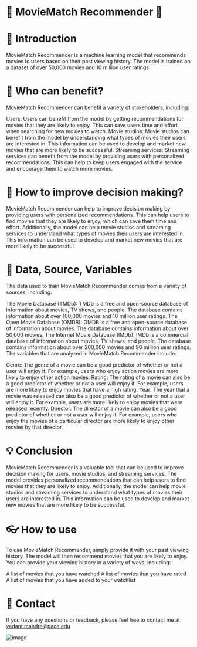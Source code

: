 # 🎥 MovieMatch Recommender 🍿

# 🧐 Introduction
MovieMatch Recommender is a machine learning model that recommends movies to users based on their past viewing history. The model is trained on a dataset of over 50,000 movies and 10 million user ratings.

# 👥 Who can benefit?
MovieMatch Recommender can benefit a variety of stakeholders, including:

Users: Users can benefit from the model by getting recommendations for movies that they are likely to enjoy. This can save users time and effort when searching for new movies to watch.
Movie studios: Movie studios can benefit from the model by understanding what types of movies their users are interested in. This information can be used to develop and market new movies that are more likely to be successful.
Streaming services: Streaming services can benefit from the model by providing users with personalized recommendations. This can help to keep users engaged with the service and encourage them to watch more movies.

# 🤔 How to improve decision making?
MovieMatch Recommender can help to improve decision making by providing users with personalized recommendations. This can help users to find movies that they are likely to enjoy, which can save them time and effort. Additionally, the model can help movie studios and streaming services to understand what types of movies their users are interested in. This information can be used to develop and market new movies that are more likely to be successful.

# 🔢 Data, Source, Variables
The data used to train MovieMatch Recommender comes from a variety of sources, including:

The Movie Database (TMDb): TMDb is a free and open-source database of information about movies, TV shows, and people. The database contains information about over 100,000 movies and 10 million user ratings.
The Open Movie Database (OMDB): OMDB is a free and open-source database of information about movies. The database contains information about over 50,000 movies.
The Internet Movie Database (IMDb): IMDb is a commercial database of information about movies, TV shows, and people. The database contains information about over 200,000 movies and 90 million user ratings.
The variables that are analyzed in MovieMatch Recommender include:

Genre: The genre of a movie can be a good predictor of whether or not a user will enjoy it. For example, users who enjoy action movies are more likely to enjoy other action movies.
Rating: The rating of a movie can also be a good predictor of whether or not a user will enjoy it. For example, users are more likely to enjoy movies that have a high rating.
Year: The year that a movie was released can also be a good predictor of whether or not a user will enjoy it. For example, users are more likely to enjoy movies that were released recently.
Director: The director of a movie can also be a good predictor of whether or not a user will enjoy it. For example, users who enjoy the movies of a particular director are more likely to enjoy other movies by that director.

# 💡 Conclusion
MovieMatch Recommender is a valuable tool that can be used to improve decision making for users, movie studios, and streaming services. The model provides personalized recommendations that can help users to find movies that they are likely to enjoy. Additionally, the model can help movie studios and streaming services to understand what types of movies their users are interested in. This information can be used to develop and market new movies that are more likely to be successful.

# 👓 How to use
To use MovieMatch Recommender, simply provide it with your past viewing history. The model will then recommend movies that you are likely to enjoy. You can provide your viewing history in a variety of ways, including:

A list of movies that you have watched
A list of movies that you have rated
A list of movies that you have added to your watchlist

# 📮 Contact
If you have any questions or feedback, please feel free to contact me at vedant.mandre@pace.edu

![image](https://github.com/VedantMandre/MovieMatch_Recommender/assets/114442140/0cc70fe3-0fa5-4cbf-8fae-99c434b9f273)

